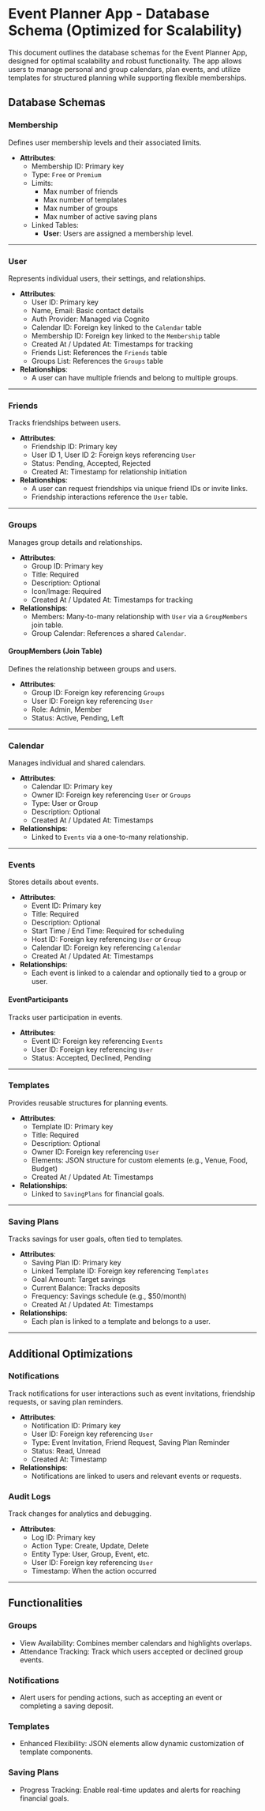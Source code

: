 # Event Planner App - Database Schema (Optimized for Scalability)

This document outlines the database schemas for the Event Planner App, designed for optimal scalability and robust functionality. The app allows users to manage personal and group calendars, plan events, and utilize templates for structured planning while supporting flexible memberships.

## Database Schemas

### Membership
Defines user membership levels and their associated limits.
- **Attributes**:
  - Membership ID: Primary key
  - Type: `Free` or `Premium`
  - Limits:
    - Max number of friends
    - Max number of templates
    - Max number of groups
    - Max number of active saving plans
  - Linked Tables: 
    - **User**: Users are assigned a membership level.

---

### User
Represents individual users, their settings, and relationships.
- **Attributes**:
  - User ID: Primary key
  - Name, Email: Basic contact details
  - Auth Provider: Managed via Cognito
  - Calendar ID: Foreign key linked to the `Calendar` table
  - Membership ID: Foreign key linked to the `Membership` table
  - Created At / Updated At: Timestamps for tracking
  - Friends List: References the `Friends` table
  - Groups List: References the `Groups` table
- **Relationships**:
  - A user can have multiple friends and belong to multiple groups.

---

### Friends
Tracks friendships between users.
- **Attributes**:
  - Friendship ID: Primary key
  - User ID 1, User ID 2: Foreign keys referencing `User`
  - Status: Pending, Accepted, Rejected
  - Created At: Timestamp for relationship initiation
- **Relationships**:
  - A user can request friendships via unique friend IDs or invite links.
  - Friendship interactions reference the `User` table.

---

### Groups
Manages group details and relationships.
- **Attributes**:
  - Group ID: Primary key
  - Title: Required
  - Description: Optional
  - Icon/Image: Required
  - Created At / Updated At: Timestamps for tracking
- **Relationships**:
  - Members: Many-to-many relationship with `User` via a `GroupMembers` join table.
  - Group Calendar: References a shared `Calendar`.

#### GroupMembers (Join Table)
Defines the relationship between groups and users.
- **Attributes**:
  - Group ID: Foreign key referencing `Groups`
  - User ID: Foreign key referencing `User`
  - Role: Admin, Member
  - Status: Active, Pending, Left

---

### Calendar
Manages individual and shared calendars.
- **Attributes**:
  - Calendar ID: Primary key
  - Owner ID: Foreign key referencing `User` or `Groups`
  - Type: User or Group
  - Description: Optional
  - Created At / Updated At: Timestamps
- **Relationships**:
  - Linked to `Events` via a one-to-many relationship.

---

### Events
Stores details about events.
- **Attributes**:
  - Event ID: Primary key
  - Title: Required
  - Description: Optional
  - Start Time / End Time: Required for scheduling
  - Host ID: Foreign key referencing `User` or `Group`
  - Calendar ID: Foreign key referencing `Calendar`
  - Created At / Updated At: Timestamps
- **Relationships**:
  - Each event is linked to a calendar and optionally tied to a group or user.

#### EventParticipants
Tracks user participation in events.
- **Attributes**:
  - Event ID: Foreign key referencing `Events`
  - User ID: Foreign key referencing `User`
  - Status: Accepted, Declined, Pending

---

### Templates
Provides reusable structures for planning events.
- **Attributes**:
  - Template ID: Primary key
  - Title: Required
  - Description: Optional
  - Owner ID: Foreign key referencing `User`
  - Elements: JSON structure for custom elements (e.g., Venue, Food, Budget)
  - Created At / Updated At: Timestamps
- **Relationships**:
  - Linked to `SavingPlans` for financial goals.

---

### Saving Plans
Tracks savings for user goals, often tied to templates.
- **Attributes**:
  - Saving Plan ID: Primary key
  - Linked Template ID: Foreign key referencing `Templates`
  - Goal Amount: Target savings
  - Current Balance: Tracks deposits
  - Frequency: Savings schedule (e.g., $50/month)
  - Created At / Updated At: Timestamps
- **Relationships**:
  - Each plan is linked to a template and belongs to a user.

---

## Additional Optimizations

### Notifications
Track notifications for user interactions such as event invitations, friendship requests, or saving plan reminders.
- **Attributes**:
  - Notification ID: Primary key
  - User ID: Foreign key referencing `User`
  - Type: Event Invitation, Friend Request, Saving Plan Reminder
  - Status: Read, Unread
  - Created At: Timestamp
- **Relationships**:
  - Notifications are linked to users and relevant events or requests.

### Audit Logs
Track changes for analytics and debugging.
- **Attributes**:
  - Log ID: Primary key
  - Action Type: Create, Update, Delete
  - Entity Type: User, Group, Event, etc.
  - User ID: Foreign key referencing `User`
  - Timestamp: When the action occurred

---

## Functionalities

### Groups
- View Availability: Combines member calendars and highlights overlaps.
- Attendance Tracking: Track which users accepted or declined group events.

### Notifications
- Alert users for pending actions, such as accepting an event or completing a saving deposit.

### Templates
- Enhanced Flexibility: JSON elements allow dynamic customization of template components.

### Saving Plans
- Progress Tracking: Enable real-time updates and alerts for reaching financial goals.